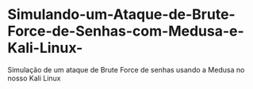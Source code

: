 # Simulando-um-Ataque-de-Brute-Force-de-Senhas-com-Medusa-e-Kali-Linux-
Simulação de um ataque de Brute Force de senhas usando a Medusa no nosso Kali Linux
